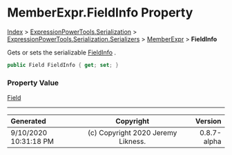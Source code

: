 ﻿# MemberExpr.FieldInfo Property

[Index](../index.md) > [ExpressionPowerTools.Serialization](ExpressionPowerTools.Serialization.a.md) > [ExpressionPowerTools.Serialization.Serializers](ExpressionPowerTools.Serialization.Serializers.n.md) > [MemberExpr](ExpressionPowerTools.Serialization.Serializers.MemberExpr.cs.md) > **FieldInfo**

Gets or sets the serializable [FieldInfo](ExpressionPowerTools.Serialization.Serializers.MemberExpr.FieldInfo.prop.md) .

```csharp
public Field FieldInfo { get; set; }
```

### Property Value

 [Field](ExpressionPowerTools.Serialization.Serializers.Field.cs.md) 


---

| Generated | Copyright | Version |
| :-- | :-: | --: |
| 9/10/2020 10:31:18 PM | (c) Copyright 2020 Jeremy Likness. | 0.8.7-alpha |
